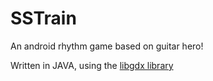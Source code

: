 # SSTrain
An android rhythm game based on guitar hero!

Written in JAVA, using the [libgdx library](https://github.com/libgdx/libgdx)
